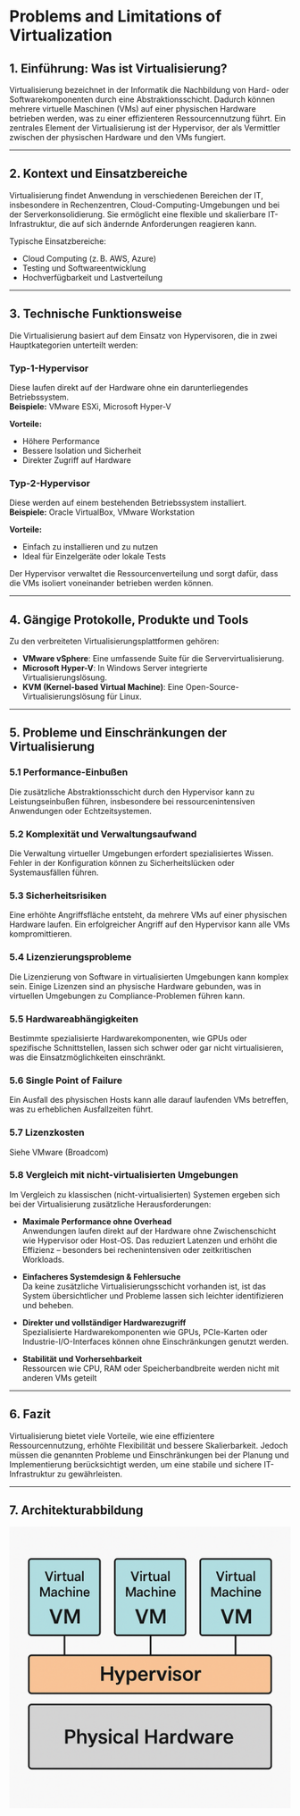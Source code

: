 # Problems and Limitations of Virtualization

## 1. Einführung: Was ist Virtualisierung?

Virtualisierung bezeichnet in der Informatik die Nachbildung von Hard- oder Softwarekomponenten durch eine Abstraktionsschicht. Dadurch können mehrere virtuelle Maschinen (VMs) auf einer physischen Hardware betrieben werden, was zu einer effizienteren Ressourcennutzung führt. Ein zentrales Element der Virtualisierung ist der Hypervisor, der als Vermittler zwischen der physischen Hardware und den VMs fungiert.  
 
---

## 2. Kontext und Einsatzbereiche

Virtualisierung findet Anwendung in verschiedenen Bereichen der IT, insbesondere in Rechenzentren, Cloud-Computing-Umgebungen und bei der Serverkonsolidierung. Sie ermöglicht eine flexible und skalierbare IT-Infrastruktur, die auf sich ändernde Anforderungen reagieren kann.

Typische Einsatzbereiche:

- Cloud Computing (z. B. AWS, Azure)
- Testing und Softwareentwicklung
- Hochverfügbarkeit und Lastverteilung

---

## 3. Technische Funktionsweise

Die Virtualisierung basiert auf dem Einsatz von Hypervisoren, die in zwei Hauptkategorien unterteilt werden:

### Typ-1-Hypervisor

Diese laufen direkt auf der Hardware ohne ein darunterliegendes Betriebssystem.  
**Beispiele:** VMware ESXi, Microsoft Hyper-V  

**Vorteile:**
- Höhere Performance
- Bessere Isolation und Sicherheit
- Direkter Zugriff auf Hardware

### Typ-2-Hypervisor

Diese werden auf einem bestehenden Betriebssystem installiert.  
**Beispiele:** Oracle VirtualBox, VMware Workstation  

**Vorteile:**
- Einfach zu installieren und zu nutzen
- Ideal für Einzelgeräte oder lokale Tests

Der Hypervisor verwaltet die Ressourcenverteilung und sorgt dafür, dass die VMs isoliert voneinander betrieben werden können.

---

## 4. Gängige Protokolle, Produkte und Tools

Zu den verbreiteten Virtualisierungsplattformen gehören:

- **VMware vSphere**: Eine umfassende Suite für die Servervirtualisierung.  
- **Microsoft Hyper-V**: In Windows Server integrierte Virtualisierungslösung.  
- **KVM (Kernel-based Virtual Machine)**: Eine Open-Source-Virtualisierungslösung für Linux.  


---

## 5. Probleme und Einschränkungen der Virtualisierung

### 5.1 Performance-Einbußen

Die zusätzliche Abstraktionsschicht durch den Hypervisor kann zu Leistungseinbußen führen, insbesondere bei ressourcenintensiven Anwendungen oder Echtzeitsystemen.

### 5.2 Komplexität und Verwaltungsaufwand

Die Verwaltung virtueller Umgebungen erfordert spezialisiertes Wissen. Fehler in der Konfiguration können zu Sicherheitslücken oder Systemausfällen führen.

### 5.3 Sicherheitsrisiken

Eine erhöhte Angriffsfläche entsteht, da mehrere VMs auf einer physischen Hardware laufen. Ein erfolgreicher Angriff auf den Hypervisor kann alle VMs kompromittieren.

### 5.4 Lizenzierungsprobleme

Die Lizenzierung von Software in virtualisierten Umgebungen kann komplex sein. Einige Lizenzen sind an physische Hardware gebunden, was in virtuellen Umgebungen zu Compliance-Problemen führen kann.

### 5.5 Hardwareabhängigkeiten

Bestimmte spezialisierte Hardwarekomponenten, wie GPUs oder spezifische Schnittstellen, lassen sich schwer oder gar nicht virtualisieren, was die Einsatzmöglichkeiten einschränkt.

### 5.6 Single Point of Failure

Ein Ausfall des physischen Hosts kann alle darauf laufenden VMs betreffen, was zu erheblichen Ausfallzeiten führt.

### 5.7 Lizenzkosten

Siehe VMware (Broadcom)

### 5.8 Vergleich mit nicht-virtualisierten Umgebungen

Im Vergleich zu klassischen (nicht-virtualisierten) Systemen ergeben sich bei der Virtualisierung zusätzliche Herausforderungen:


- **Maximale Performance ohne Overhead**  
  Anwendungen laufen direkt auf der Hardware ohne Zwischenschicht wie Hypervisor oder Host-OS. Das reduziert Latenzen und erhöht die Effizienz – besonders bei rechenintensiven oder zeitkritischen Workloads.

- **Einfacheres Systemdesign & Fehlersuche**  
  Da keine zusätzliche Virtualisierungsschicht vorhanden ist, ist das System übersichtlicher und Probleme lassen sich leichter identifizieren und beheben.

- **Direkter und vollständiger Hardwarezugriff**  
  Spezialisierte Hardwarekomponenten wie GPUs, PCIe-Karten oder Industrie-I/O-Interfaces können ohne Einschränkungen genutzt werden.

- **Stabilität und Vorhersehbarkeit**  
  Ressourcen wie CPU, RAM oder Speicherbandbreite werden nicht mit anderen VMs geteilt
---


## 6. Fazit

Virtualisierung bietet viele Vorteile, wie eine effizientere Ressourcennutzung, erhöhte Flexibilität und bessere Skalierbarkeit. Jedoch müssen die genannten Probleme und Einschränkungen bei der Planung und Implementierung berücksichtigt werden, um eine stabile und sichere IT-Infrastruktur zu gewährleisten.

---

## 7. Architekturabbildung

![Virtualisierung Architektur](./assets/virtualisierung.png)

